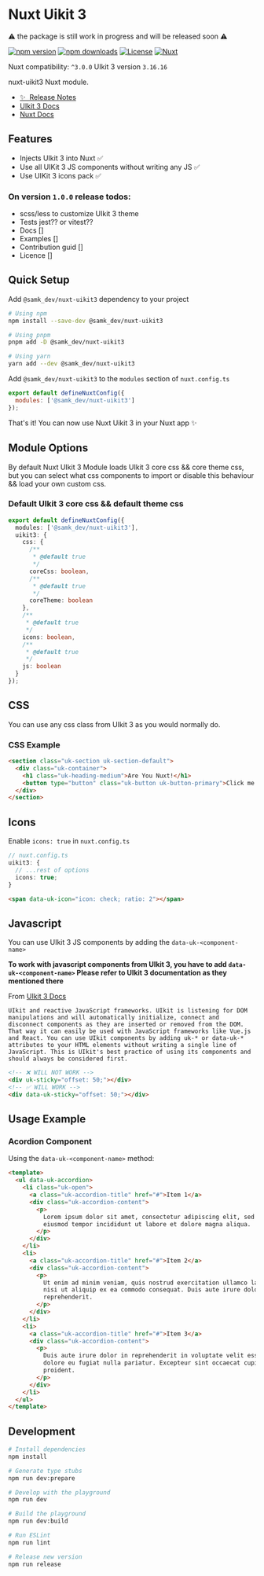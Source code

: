 # Nuxt Uikit 3

⚠️ the package is still work in progress and will be released soon ⚠️

[![npm version][npm-version-src]][npm-version-href]
[![npm downloads][npm-downloads-src]][npm-downloads-href]
[![License][license-src]][license-href]
[![Nuxt][nuxt-src]][nuxt-href]

Nuxt compatibility: `^3.0.0`
UIkit 3 version `3.16.16`

nuxt-uikit3 Nuxt module.

- [✨ &nbsp;Release Notes](/CHANGELOG.md)
- [UIkit 3 Docs](https://getuikit.com/docs/introduction)
- [Nuxt Docs](https://nuxt.com/docs/getting-started/introduction)
  <!-- - [🏀 Online playground](https://stackblitz.com/github/your-org/nuxt-uikit3?file=playground%2Fapp.vue) -->
  <!-- - [📖 &nbsp;Documentation](https://example.com) -->

## Features

- Injects UIkit 3 into Nuxt ✅
- Use all UIKit 3 JS components without writing any JS ✅
- Use UIKit 3 icons pack ✅

### On version `1.0.0` release **todos:**

- scss/less to customize UIkit 3 theme
- Tests jest?? or vitest??
- Docs []
- Examples []
- Contribution guid []
- Licence []

## Quick Setup

Add `@samk_dev/nuxt-uikit3` dependency to your project

```bash
# Using npm
npm install --save-dev @samk_dev/nuxt-uikit3

# Using pnpm
pnpm add -D @samk_dev/nuxt-uikit3

# Using yarn
yarn add --dev @samk_dev/nuxt-uikit3
```

Add `@samk_dev/nuxt-uikit3` to the `modules` section of `nuxt.config.ts`

```js
export default defineNuxtConfig({
  modules: ['@samk_dev/nuxt-uikit3']
});
```

That's it! You can now use Nuxt Uikit 3 in your Nuxt app ✨

## Module Options

By default Nuxt UIkit 3 Module loads UIkit 3 core css && core theme css, but you can select what css components to import or disable this behaviour && load your own custom css.

### Default UIkit 3 core css && default theme css

```ts
export default defineNuxtConfig({
  modules: ['@samk_dev/nuxt-uikit3'],
  uikit3: {
    css: {
      /**
       * @default true
       */
      coreCss: boolean,
      /**
       * @default true
       */
      coreTheme: boolean
    },
    /**
     * @default true
     */
    icons: boolean,
    /**
     * @default true
     */
    js: boolean
  }
});
```

## CSS

You can use any css class from UIkit 3 as you would normally do.

### CSS Example

```html
<section class="uk-section uk-section-default">
  <div class="uk-container">
    <h1 class="uk-heading-medium">Are You Nuxt!</h1>
    <button type="button" class="uk-button uk-button-primary">Click me!</button>
  </div>
</section>
```

## Icons

Enable `icons: true` in `nuxt.config.ts`

```ts
// nuxt.config.ts
uikit3: {
  // ...rest of options
  icons: true;
}
```

```html
<span data-uk-icon="icon: check; ratio: 2"></span>
```

## Javascript

You can use UIkit 3 JS components by adding the `data-uk-<component-name>`

**To work with javascript components from UIkit 3, you have to add `data-uk-<component-name>`
Please refer to UIkit 3 documentation as they mentioned there**

From [UIkit 3 Docs](https://getuikit.com/docs/javascript)

`UIkit and reactive JavaScript frameworks. UIkit is listening for DOM manipulations and will automatically initialize, connect and disconnect components as they are inserted or removed from the DOM. That way it can easily be used with JavaScript frameworks like Vue.js and React. You can use UIkit components by adding uk-* or data-uk-* attributes to your HTML elements without writing a single line of JavaScript. This is UIkit's best practice of using its components and should always be considered first.`

```html
<!-- ❌ WILL NOT WORK -->
<div uk-sticky="offset: 50;"></div>
<!-- ✅ WILL WORK -->
<div data-uk-sticky="offset: 50;"></div>
```

## Usage Example

### Acordion Component

Using the `data-uk-<component-name>` method:

```html
<template>
  <ul data-uk-accordion>
    <li class="uk-open">
      <a class="uk-accordion-title" href="#">Item 1</a>
      <div class="uk-accordion-content">
        <p>
          Lorem ipsum dolor sit amet, consectetur adipiscing elit, sed do
          eiusmod tempor incididunt ut labore et dolore magna aliqua.
        </p>
      </div>
    </li>
    <li>
      <a class="uk-accordion-title" href="#">Item 2</a>
      <div class="uk-accordion-content">
        <p>
          Ut enim ad minim veniam, quis nostrud exercitation ullamco laboris
          nisi ut aliquip ex ea commodo consequat. Duis aute irure dolor
          reprehenderit.
        </p>
      </div>
    </li>
    <li>
      <a class="uk-accordion-title" href="#">Item 3</a>
      <div class="uk-accordion-content">
        <p>
          Duis aute irure dolor in reprehenderit in voluptate velit esse cillum
          dolore eu fugiat nulla pariatur. Excepteur sint occaecat cupidatat
          proident.
        </p>
      </div>
    </li>
  </ul>
</template>
```

## Development

```bash
# Install dependencies
npm install

# Generate type stubs
npm run dev:prepare

# Develop with the playground
npm run dev

# Build the playground
npm run dev:build

# Run ESLint
npm run lint

# Release new version
npm run release
```

<!-- Badges -->

[npm-version-src]: https://img.shields.io/npm/v/@samk_dev/nuxt-uikit3/latest.svg?style=flat&colorA=18181B&colorB=28CF8D
[npm-version-href]: https://npmjs.com/package/@samk_dev/nuxt-uikit3
[npm-downloads-src]: https://img.shields.io/npm/dm/@samk_dev/nuxt-uikit3.svg?style=flat&colorA=18181B&colorB=28CF8D
[npm-downloads-href]: https://npmjs.com/package/@samk_dev/nuxt-uikit3
[license-src]: https://img.shields.io/npm/l/@samk_dev/nuxt-uikit3.svg?style=flat&colorA=18181B&colorB=28CF8D
[license-href]: https://npmjs.com/package/@samk_dev/nuxt-uikit3
[nuxt-src]: https://img.shields.io/badge/Nuxt-18181B?logo=nuxt.js
[nuxt-href]: https://nuxt.com

